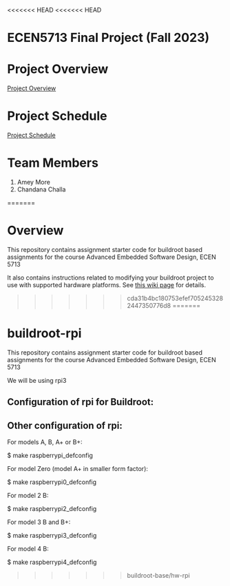 <<<<<<< HEAD
<<<<<<< HEAD
# ECEN5713 Final Project (Fall 2023)

# Project Overview

[Project Overview][1]

[1]:https://github.com/chchbuff/AESD_Final_Project/wiki/Project-Overview

# Project Schedule

[Project Schedule][2]

[2]:https://github.com/users/chchbuff/projects/3/views/1

# Team Members

1. Amey More 
2. Chandana Challa

=======
# Overview

This repository contains assignment starter code for buildroot based assignments for the course Advanced Embedded Software Design, ECEN 5713

It also contains instructions related to modifying your buildroot project to use with supported hardware platforms.  See [this wiki page](https://github.com/cu-ecen-5013/buildroot-assignments-base/wiki/Supported-Hardware) for details.
>>>>>>> cda31b4bc180753efef7052453282447350776d8
=======
# buildroot-rpi

This repository contains assignment starter code for buildroot based assignments for the course Advanced Embedded Software Design, ECEN 5713

We will be using rpi3

Configuration of rpi  for Buildroot:
----------------------------
Other configuration of rpi:
----------------------------
For models A, B, A+ or B+:

  $ make raspberrypi_defconfig

For model Zero (model A+ in smaller form factor):

  $ make raspberrypi0_defconfig

For model 2 B:

  $ make raspberrypi2_defconfig

For model 3 B and B+:

  $ make raspberrypi3_defconfig

For model 4 B:

  $ make raspberrypi4_defconfig
>>>>>>> buildroot-base/hw-rpi
